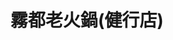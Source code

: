 ---
title: "霧都老火鍋(健行店)"
description: "霧都老火鍋(健行店)"
layout: shop
keywords:
  - 美食競賽
  - 台灣美食
  - 美食精選
datePublished: "2025-06-30"
dateModified: "2025-07-07"
city: "台中市"
district: "北屯區"
address: "404台中市北區健行路449-3號"
phone: "0422079497"
geo: "24.15900896058529, 120.67939923791026"
google_map: "https://maps.app.goo.gl/TopfTC2cBWg8wPvJ6"
footinder: ""
official: "https://www.facebook.com/WUDU.HOTPOT/"
award:
  - name: "500盤"
    year: "2024"
    entries:
      - dishes:
          - "麻辣火鍋"

---